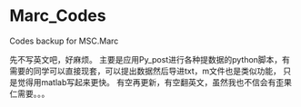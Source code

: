 # Marc_Codes
Codes backup for MSC.Marc

先不写英文吧，好麻烦。
主要是应用Py_post进行各种提数据的python脚本，有需要的同学可以直接现套，可以提出数据然后导进txt，m文件也是类似功能，
只是觉得用matlab写起来更快。
有空再更新，有空翻英文，虽然我也不信会有歪果仁需要。。。
